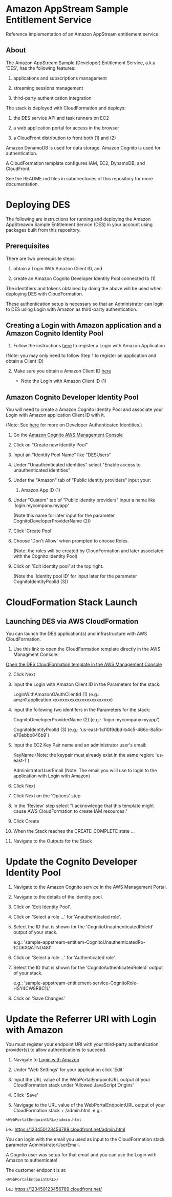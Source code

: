 # Amazon AppStream Sample Entitlement Service

Reference implementation of an Amazon AppStream entitlement service. 

## About

The Amazon AppStream Sample (Developer) Entitlement Service, a.k.a 'DES', has the following features:

1) applications and subscriptions management

2) streaming sessions management

3) third-party authentication integration

The stack is deployed with CloudFormation and deploys:

1) the DES service API and task runners on EC2

2) a web application portal for access in the browser

3) a CloudFront distribution to front both (1) and (2)

Amazon DynamoDB is used for data storage. Amazon Cognito is used for authentication.

A CloudFormation template configures IAM, EC2, DynamoDB, and CloudFront.

See the README.md files in subdirectories of this repository for more documentation.

# Deploying DES

The following are instructions for running and deploying the Amazon AppStreawm Sample Entitlement Service (DES) in your account using packages built from this repository.

## Prerequisites

There are two prerequisite steps:

1) obtain a Login With Amazon Client ID, and

2) create an Amazon Cognito Developer Identity Pool connected to (1)

The identifiers and tokens obtained by doing the above will be used when deploying DES with CloudFormation. 

These authentication setup is necessary so that an Administrator can login to DES using Login with Amazon as third-party authentication.

## Creating a Login with Amazon application and a Amazon Cognito Identity Pool

1) Follow the instructions [here](https://login.amazon.com/website) to register a Login with Amazon Application

(Note: you may only need to follow Step 1 to register an application and obtain a Client ID)

2) Make sure you obtain a Amazon Client ID [here](https://login.amazon.com/manageApps)

	* Note the Login with Amazon Client ID (1)
 
## Amazon Cognito Developer Identity Pool

You will need to create a Amazon Cognito Identity Pool and associate your Login with Amazon application Client ID with it.

(Note: See [here](https://docs.aws.amazon.com/cognito/devguide/identity/developer-authenticated-identities/) for more on Developer Authenticated Identities.)

1) Go the [Amazon Cognito AWS Management Console](https://console.aws.amazon.com/cognito/)

2) Click on "Create new Identity Pool"

3) Input an "Identity Pool Name" like "DESUsers"

4) Under "Unauthenticated identities" select "Enable access to unauthenticated identities"

5) Under the "Amazon" tab of "Public identity providers" input your:

	1) Amazon App ID (1)
	
6) Under "Custom" tab of "Public identity providers" input a name like 'login.mycompany.myapp'

	(Note this name for later input for the parameter CognitoDeveloperProviderName (2))

7) Click 'Create Pool'

8) Choose 'Don't Allow' when prompted to choose Roles.

	(Note: the roles will be created by CloudFormation and later associated with the Cognito Identity Pool)

9) Click on 'Edit identity pool' at the top right.
	
	(Note the 'Identity pool ID' for input later for the parameter CognitoIdentityPoolId (3))
	
# CloudFormation Stack Launch

## Launching DES via AWS CloudFormation

You can launch the DES application(s) and infrastructure with AWS CloudFormation.

1) Use this link to open the CloudFormation template directly in the AWS Managment Console: 

[Open the DES CloudFormation template in the AWS Management Console](https://console.aws.amazon.com/cloudformation/home?region=us-east-1#/stacks/new?stackName=sample-appstream-entitlement-service&templateURL=https://netisense-des-staging-00.s3.amazonaws.com/amazon-appstream-sample-entitlement-service/infra/appstreamEntitlementService.template)

2) Click Next

3) Input the Login with Amazon Client ID in the Parameters for the stack:

	LoginWithAmazonOAuthClientId (1) (e.g.: amzn1.application.xxxxxxxxxxxxxxxxxxxxxxxx)
	
4) Input the following two identifers in the Parameters for the stack:

	CognitoDeveloperProviderName (2) (e.g.: 'login.mycompany.myapp')

	CognitoIdentityPoolId (3) (e.g.: 'us-east-1:d10f9dbd-b4c5-466c-8a5b-e70ebbb846b9')

5) Input the EC2 Key Pair name and an administrator user's email:

	KeyName (Note: the keypair must already exist in the same region: 'us-east-1')

	AdministratorUserEmail (Note: The email you willl use to login to the application with Login with Amazon)

6) Click Next

7) Click Next on the 'Options' step

8) In the 'Review' step select "I acknowledge that this template might cause AWS CloudFormation to create IAM resources."

9) Click Create

10) When the Stack reaches the CREATE_COMPLETE state ...

11) Navigate to the Outputs for the Stack

# Update the Cognito Developer Identity Pool

1) Navigate to the Amazon Cognito service in the AWS Management Portal.

2) Navigate to the details of the identity pool.

3) Click on 'Edit Identity Pool'.

4) Click on 'Select a role ...' for 'Anauthenticated role'.

5) Select the ID that is shown for the 'CognitoUnauthenticatedRoleId' output of your stack.

	e.g.: 'sample-appstream-entitlem-CognitoUnauthenticatedRo-1CD6XQATND48I'

6) Click on 'Select a role ...' for 'Authenticated role'.

7) Select the ID that is shown for the 'CognitoAuthenticatedRoleId' output of your stack.

	e.g.: 'sample-appstream-entitlement-service-CognitoRole-HSY4CW8R8C1L'

8) Click on 'Save Changes'

# Update the Referrer URI with Login with Amazon

You must register your endpoint URI with your third-party authentication provider(s) to allow authentications to succeed.

1) Navigate to [Login with Amazon](https://login.amazon.com/manageApps)

2) Under 'Web Settings' for your application click 'Edit'

3) Input the URL value of the WebPortalEndpointURL output of your CloudFormation stack under 'Allowed JavaScript Origins'

4) Click 'Save'

5) Navigage to the URL value of the WebPortalEndpointURL output of your CloudFormation stack + /admin.html. e.g.:

`<WebPortalEndpointURL>/admin.html`  

i.e.: https://123450123456789.cloudfront.net/admin.html

You can login with the email you used as input to the CloudFormation stack parameter AdministratorUserEmail. 

A Cognito user was setup for that email and you can use the Login with Amazon to authenticate!

The customer endponit is at:

`<WebPortalEndpointURL>/`

i.e.: https://123450123456789.cloudfront.net/

